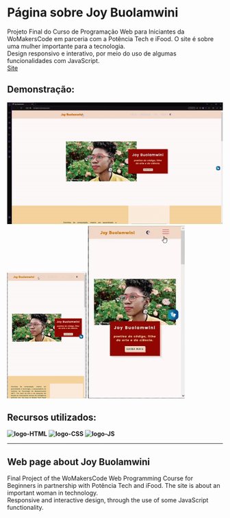 # Página sobre Joy Buolamwini 

Projeto Final do Curso de Programação Web para Iniciantes da WoMakersCode em parceria com a Potência Tech e iFood. O site é sobre uma mulher importante para a tecnologia. <br>
Design responsivo e interativo, por meio do uso de algumas funcionalidades com JavaScript. <br> <a href="https://nataliavolpi.github.io/page-about-j>oy-buolamwini/" target="_blank">Site</a>

## Demonstração:
![sitedesktop](./assets/gifs/Pagdesktop.gif)
![sitetablet](./assets/gifs/pagTablet.gif)
![sitecel](./assets/gifs/pagCel.gif)

## Recursos utilizados:
**<image src="https://img.shields.io/badge/HTML5-E34F26?style=for-the-badge&logo=html5&logoColor=white" alt="logo-HTML">** 
**<image src="https://img.shields.io/badge/CSS3-1572B6?style=for-the-badge&logo=css3&logoColor=white" alt="logo-CSS">** 
**<image src="https://img.shields.io/badge/JavaScript-F7DF1E?style=for-the-badge&logo=javascript&logoColor=black" alt="logo-JS">** 

-------------------------------------------------------------------------------------------------
## Web page about Joy Buolamwini 

Final Project of the WoMakersCode Web Programming Course for Beginners in partnership with Potência Tech and iFood. The site is about an important woman in technology. <br>
Responsive and interactive design, through the use of some JavaScript functionality.
